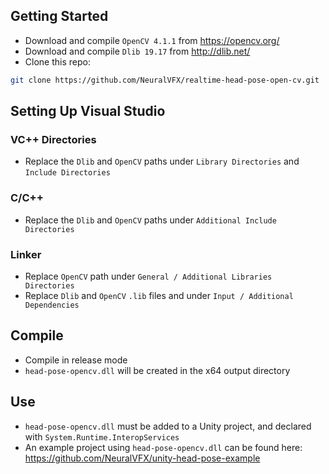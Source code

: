 
## Getting Started
- Download and compile `OpenCV 4.1.1` from https://opencv.org/
- Download and compile `Dlib 19.17` from http://dlib.net/
- Clone this repo:

```bash
git clone https://github.com/NeuralVFX/realtime-head-pose-open-cv.git
```

## Setting Up Visual Studio

### VC++ Directories
- Replace the `Dlib` and `OpenCV` paths under `Library Directories` and `Include Directories`
### C/C++ 
- Replace the `Dlib` and `OpenCV` paths under `Additional Include Directories`
### Linker
- Replace `OpenCV` path under `General / Additional Libraries Directories`
- Replace `Dlib` and `OpenCV` `.lib` files and under `Input / Additional Dependencies`

## Compile
- Compile in release mode
- `head-pose-opencv.dll` will be created in the x64 output directory

## Use
- `head-pose-opencv.dll` must be added to a Unity project, and declared with `System.Runtime.InteropServices`
- An example project using `head-pose-opencv.dll` can be found here:  https://github.com/NeuralVFX/unity-head-pose-example

